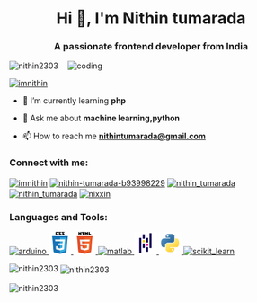 <h1 align="center">Hi 👋, I'm Nithin tumarada</h1>
<h3 align="center">A passionate frontend developer from India</h3>
<img align="right" alt="coding" width="400" src="https://encrypted-tbn0.gstatic.com/images?q=tbn:ANd9GcSl2iBCsGCgR64_UnOQA8rj7Fe_EGa4_eQXkw&usqp=CAU">

<p align="left"> <img src="https://komarev.com/ghpvc/?username=nithin2303&label=Profile%20views&color=0e75b6&style=flat" alt="nithin2303" /> </p>

<p align="left"> <a href="https://twitter.com/imnithin" target="blank"><img src="https://img.shields.io/twitter/follow/imnithin?logo=twitter&style=for-the-badge" alt="imnithin" /></a> </p>

- 🌱 I’m currently learning **php**

- 💬 Ask me about **machine learning,python**

- 📫 How to reach me **nithintumarada@gmail.com**

<h3 align="left">Connect with me:</h3>
<p align="left">
<a href="https://twitter.com/imnithin" target="blank"><img align="center" src="https://raw.githubusercontent.com/rahuldkjain/github-profile-readme-generator/master/src/images/icons/Social/twitter.svg" alt="imnithin" height="30" width="40" /></a>
<a href="https://linkedin.com/in/nithin-tumarada-b93998229" target="blank"><img align="center" src="https://raw.githubusercontent.com/rahuldkjain/github-profile-readme-generator/master/src/images/icons/Social/linked-in-alt.svg" alt="nithin-tumarada-b93998229" height="30" width="40" /></a>
<a href="https://fb.com/nithin_tumarada" target="blank"><img align="center" src="https://raw.githubusercontent.com/rahuldkjain/github-profile-readme-generator/master/src/images/icons/Social/facebook.svg" alt="nithin_tumarada" height="30" width="40" /></a>
<a href="https://instagram.com/nithin_tumarada" target="blank"><img align="center" src="https://raw.githubusercontent.com/rahuldkjain/github-profile-readme-generator/master/src/images/icons/Social/instagram.svg" alt="nithin_tumarada" height="30" width="40" /></a>
<a href="https://www.leetcode.com/nixxin" target="blank"><img align="center" src="https://raw.githubusercontent.com/rahuldkjain/github-profile-readme-generator/master/src/images/icons/Social/leet-code.svg" alt="nixxin" height="30" width="40" /></a>
</p>

<h3 align="left">Languages and Tools:</h3>
<p align="left"> <a href="https://www.arduino.cc/" target="_blank" rel="noreferrer"> <img src="https://cdn.worldvectorlogo.com/logos/arduino-1.svg" alt="arduino" width="40" height="40"/> </a> <a href="https://www.w3schools.com/css/" target="_blank" rel="noreferrer"> <img src="https://raw.githubusercontent.com/devicons/devicon/master/icons/css3/css3-original-wordmark.svg" alt="css3" width="40" height="40"/> </a> <a href="https://www.w3.org/html/" target="_blank" rel="noreferrer"> <img src="https://raw.githubusercontent.com/devicons/devicon/master/icons/html5/html5-original-wordmark.svg" alt="html5" width="40" height="40"/> </a> <a href="https://www.mathworks.com/" target="_blank" rel="noreferrer"> <img src="https://upload.wikimedia.org/wikipedia/commons/2/21/Matlab_Logo.png" alt="matlab" width="40" height="40"/> </a> <a href="https://pandas.pydata.org/" target="_blank" rel="noreferrer"> <img src="https://raw.githubusercontent.com/devicons/devicon/2ae2a900d2f041da66e950e4d48052658d850630/icons/pandas/pandas-original.svg" alt="pandas" width="40" height="40"/> </a> <a href="https://www.python.org" target="_blank" rel="noreferrer"> <img src="https://raw.githubusercontent.com/devicons/devicon/master/icons/python/python-original.svg" alt="python" width="40" height="40"/> </a> <a href="https://scikit-learn.org/" target="_blank" rel="noreferrer"> <img src="https://upload.wikimedia.org/wikipedia/commons/0/05/Scikit_learn_logo_small.svg" alt="scikit_learn" width="40" height="40"/> </a> </p>

<p><img align="left" src="https://github-readme-stats.vercel.app/api/top-langs?username=nithin2303&show_icons=true&locale=en&layout=compact" alt="nithin2303" /></p>

<p>&nbsp;<img align="center" src="https://github-readme-stats.vercel.app/api?username=nithin2303&show_icons=true&locale=en" alt="nithin2303" /></p>

<p><img align="center" src="https://github-readme-streak-stats.herokuapp.com/?user=nithin2303&" alt="nithin2303" /></p>
